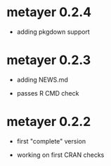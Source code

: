 # metayer 0.2.4

* adding pkgdown support


# metayer 0.2.3

* adding NEWS.md

* passes R CMD check

# metayer 0.2.2

* first "complete" version

* working on first CRAN checks
